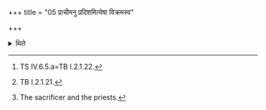 +++
title = "05 प्राचीमनु प्रदिशमित्येषा विक्रमस्व"

+++

<details><summary>थिते</summary>

5. With prācīmanu pradiśam..[^1] this verse, and with a formula and a verse beginning with vikramasva mahān asi and imā u mama patiṣṭhante rāye[^3] with horse in front, they[^4] go towards the east.  


[^1]: TS IV.6.5.a=TB I.2.1.22.  

[^2]: Cp. TB I.2.1.23.  

[^3]: TB I.2.1.21.  

[^4]: The sacrificer and the priests.
</details>
